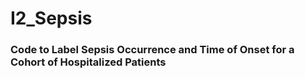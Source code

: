 # I2_Sepsis
### Code to Label Sepsis Occurrence and Time of Onset for a Cohort of Hospitalized Patients
